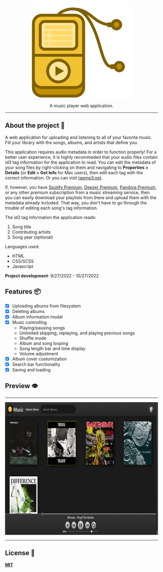 <p align="center">
  <img src="https://github.com/KennethOnuorah/Javascript-Music/blob/main/readme_app_logo.png" width="336" height="309">
</p>

<p align="center">
  A music player web application.
</p>

------

## About the project 🔎

A web application for uploading and listening to all of your favorite music. Fill your library with the songs, albums, and artists that define you.

This application requires audio metadata in order to function properly! For a better user experience, it is highly recommeded that your audio files contain id3 tag information for the application to read. You can edit the metadata of your song files by right-clicking on them and navigating to **Properties > Details** (or **Edit > Get Info** for Mac users), then edit each tag with the correct information. Or you can visit [tagmp3.net](https://tagmp3.net/).

If, however, you have [Spotify Premium](https://www.spotify.com/us/premium/), [Deezer Premium](https://www.deezer.com/us/offers/premium), [Pandora Premium](https://www.pandora.com/upgrade/premium), or any other premium subscription from a music streaming service, then you can easily download your playlists from there and upload them with the metadata already included. That way, you don't have to go through the trouble of editing each song's tag information.

The id3 tag information the application reads:
1. Song title
2. Contributing artists
3. Song year (optional)

Languages used:
* HTML
* CSS/SCSS
* Javascript

**Project development**: 9/27/2022 - 10/27/2022

## Features 📦️
- [x] Uploading albums from filesystem 
- [x] Deleting albums
- [x] Album information modal
- [x] Music controlling
  * Playing/pausing songs
  * Unlimited skipping, replaying, and playing previous songs
  * Shuffle mode
  * Album and song looping
  * Song length bar and time display
  * Volume adjustment
- [x] Album cover customization
- [x] Search bar functionality
- [x] Saving and loading

## Preview 👁️
------
<p align="center">
  <a href="https://kennethonuorah.github.io/Javascript-Music/src/index.html">
    <img src="https://github.com/KennethOnuorah/Javascript-Music/blob/main/app_screenshot.png" width="781" height="436">
  </a>
</p>

------
## License 📜
[**MIT**](https://github.com/KennethOnuorah/Javascript-Music/blob/main/LICENSE)
